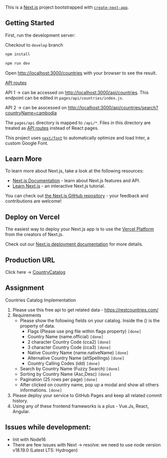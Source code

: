 This is a [Next.js](https://nextjs.org/) project bootstrapped with [`create-next-app`](https://github.com/vercel/next.js/tree/canary/packages/create-next-app).

## Getting Started

First, run the development server:

Checkout to `develop` branch

```bash
npm install

npm run dev
```

Open [http://localhost:3000/countries](http://localhost:3000/countries) with your browser to see the result.

[API routes](https://nextjs.org/docs/api-routes/introduction) 

API 1 -> can be accessed on [http://localhost:3000/api/countries](http://localhost:3000/api/countries). This endpoint can be edited in `pages/api/countries/index.js`.

API 2 -> can be asscessed on [http://localhost:3000/api/countries/search?countryName=cambodia](http://localhost:3000/api/countries/search?countryName=cambodia)

The `pages/api` directory is mapped to `/api/*`. Files in this directory are treated as [API routes](https://nextjs.org/docs/api-routes/introduction) instead of React pages.

This project uses [`next/font`](https://nextjs.org/docs/basic-features/font-optimization) to automatically optimize and load Inter, a custom Google Font.

## Learn More

To learn more about Next.js, take a look at the following resources:

- [Next.js Documentation](https://nextjs.org/docs) - learn about Next.js features and API.
- [Learn Next.js](https://nextjs.org/learn) - an interactive Next.js tutorial.

You can check out [the Next.js GitHub repository](https://github.com/vercel/next.js/) - your feedback and contributions are welcome!

## Deploy on Vercel

The easiest way to deploy your Next.js app is to use the [Vercel Platform](https://vercel.com/new?utm_medium=default-template&filter=next.js&utm_source=create-next-app&utm_campaign=create-next-app-readme) from the creators of Next.js.

Check out our [Next.js deployment documentation](https://nextjs.org/docs/deployment) for more details.

## Production URL
Click here -> [CountryCatalog](https://countries-catalog-five.vercel.app/countries)

## Assignment

Countries Catalog Implementation

1. Please use this free api to get related data - https://restcountries.com/
2. Requirements
   - Please show the following fields on your catalog. Inside the () is the property of data.
     - Flags (Please use png file within flags property) `[done]`
     - Country Name (name.official) `[done]`
     - 2 character Country Code (cca2) `[done]`
     - 3 character Country Code (cca3) `[done]`
     - Native Country Name (name.nativeName) `[done]`
     - Alternative Country Name (altSpellings) `[done]`
     - Country Calling Codes (idd) `[done]`
   - Search by Country Name (Fuzzy Search) `[done]`
   - Sorting by Country Name (Asc,Desc) `[done]`
   - Pagination (25 rows per page) `[done]`
   - After clicked on country name, pop up a modal and show all others informations. `[done]`
3. Please deploy your service to GitHub Pages and keep all related commit history.
4. Using any of these frontend frameworks is a plus - Vue.Js, React, Angular.

## Issues while development:

- Init with Node16
- There are few issues with Next -> resolve: we need to use node version v18.19.0 (Latest LTS: Hydrogen)
